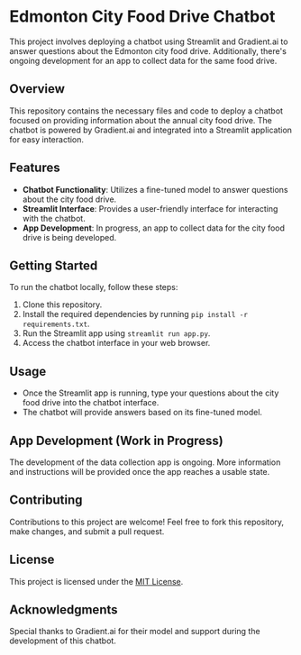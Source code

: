 # Edmonton City Food Drive Chatbot

This project involves deploying a chatbot using Streamlit and Gradient.ai to answer questions about the Edmonton city food drive. Additionally, there's ongoing development for an app to collect data for the same food drive.

## Overview

This repository contains the necessary files and code to deploy a chatbot focused on providing information about the annual city food drive. The chatbot is powered by Gradient.ai and integrated into a Streamlit application for easy interaction.

## Features

- **Chatbot Functionality**: Utilizes a fine-tuned model to answer questions about the city food drive.
- **Streamlit Interface**: Provides a user-friendly interface for interacting with the chatbot.
- **App Development**: In progress, an app to collect data for the city food drive is being developed.

## Getting Started

To run the chatbot locally, follow these steps:

1. Clone this repository.
2. Install the required dependencies by running `pip install -r requirements.txt`.
3. Run the Streamlit app using `streamlit run app.py`.
4. Access the chatbot interface in your web browser.

## Usage

- Once the Streamlit app is running, type your questions about the city food drive into the chatbot interface.
- The chatbot will provide answers based on its fine-tuned model.

## App Development (Work in Progress)

The development of the data collection app is ongoing. More information and instructions will be provided once the app reaches a usable state.

## Contributing

Contributions to this project are welcome! Feel free to fork this repository, make changes, and submit a pull request.

## License

This project is licensed under the [MIT License](LICENSE).

## Acknowledgments

Special thanks to Gradient.ai for their model and support during the development of this chatbot.
